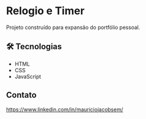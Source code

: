 ﻿# Relogio e Timer

Projeto construído para expansão do portfólio pessoal.

## 🛠 Tecnologias

- HTML
- CSS
- JavaScript

## Contato

https://www.linkedin.com/in/mauriciojacobsem/
